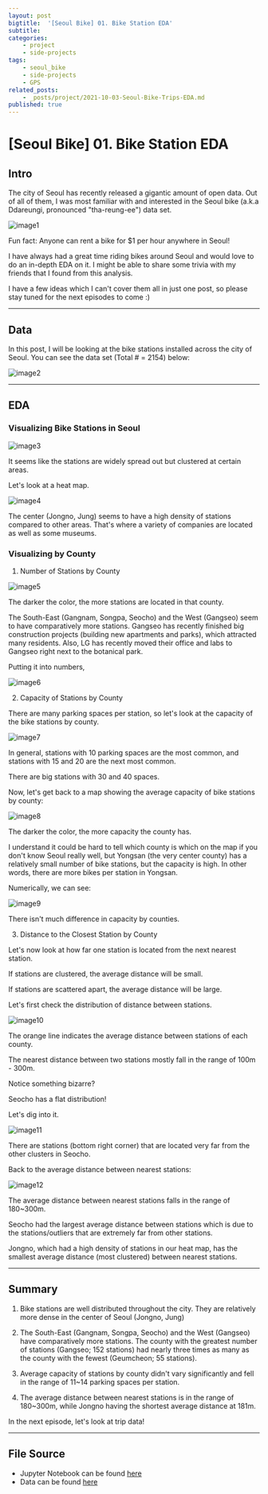 ```yaml
---
layout: post
bigtitle:  '[Seoul Bike] 01. Bike Station EDA'
subtitle:   
categories:
    - project
    - side-projects
tags:
    - seoul_bike
    - side-projects
    - GPS
related_posts:
    - _posts/project/2021-10-03-Seoul-Bike-Trips-EDA.md
published: true
---
```



# [Seoul Bike] 01. Bike Station EDA

## Intro

The city of Seoul has recently released a gigantic amount of open data. Out of all of them, I was most familiar with and interested in the Seoul bike (a.k.a Ddareungi, pronounced "tha-reung-ee") data set.

![image1](/assets/img/project/Seoul_Station/1.JPG)

Fun fact: Anyone can rent a bike for $1 per hour anywhere in Seoul!


I have always had a great time riding bikes around Seoul and would love to do an in-depth EDA on it. I might be able to share some trivia with my friends that I found from this analysis.

I have a few ideas which I can't cover them all in just one post, so please stay tuned for the next episodes to come :)

---
## Data

In this post, I will be looking at the bike stations installed across the city of Seoul. You can see the data set (Total # = 2154) below:

![image2](/assets/img/project/Seoul_Station/2.JPG)

---
## EDA
### Visualizing Bike Stations in Seoul

![image3](/assets/img/project/Seoul_Station/3.JPG)

It seems like the stations are widely spread out but clustered at certain areas.


Let's look at a heat map.

![image4](/assets/img/project/Seoul_Station/4.JPG)

The center (Jongno, Jung) seems to have a high density of stations compared to other areas. That's where a variety of companies are located as well as some museums.

### Visualizing by County

1. Number of Stations by County

![image5](/assets/img/project/Seoul_Station/5.JPG)

The darker the color, the more stations are located in that county.

The South-East (Gangnam, Songpa, Seocho) and the West (Gangseo) seem to have comparatively more stations. Gangseo has recently finished big construction projects (building new apartments and parks), which attracted many residents. Also, LG has recently moved their office and labs to Gangseo right next to the botanical park.


Putting it into numbers,

![image6](/assets/img/project/Seoul_Station/6.JPG)

2. Capacity of Stations by County

There are many parking spaces per station, so let's look at the capacity of the bike stations by county.

![image7](/assets/img/project/Seoul_Station/7.JPG)

In general, stations with 10 parking spaces are the most common, and stations with 15 and 20 are the next most common.

There are big stations with 30 and 40 spaces.


Now, let's get back to a map showing the average capacity of bike stations by county:


![image8](/assets/img/project/Seoul_Station/8.JPG)

The darker the color, the more capacity the county has.

I understand it could be hard to tell which county is which on the map if you don't know Seoul really well, but Yongsan (the very center county) has a relatively small number of bike stations, but the capacity is high. In other words, there are more bikes per station in Yongsan.


Numerically, we can see:

![image9](/assets/img/project/Seoul_Station/9.JPG)

There isn't much difference in capacity by counties.


3.    Distance to the Closest Station by County


Let's now look at how far one station is located from the next nearest station.

If stations are clustered, the average distance will be small.

If stations are scattered apart, the average distance will be large.


Let's first check the distribution of distance between stations.

![image10](/assets/img/project/Seoul_Station/10.JPG)

The orange line indicates the average distance between stations of each county.

The nearest distance between two stations mostly fall in the range of 100m - 300m.


Notice something bizarre?

Seocho has a flat distribution!


Let's dig into it.

![image11](/assets/img/project/Seoul_Station/11.JPG)

There are stations (bottom right corner) that are located very far from the other clusters in Seocho.


Back to the average distance between nearest stations:

![image12](/assets/img/project/Seoul_Station/12.JPG)

The average distance between nearest stations falls in the range of 180~300m.

Seocho had the largest average distance between stations which is due to the stations/outliers that are extremely far from other stations.

Jongno, which had a high density of stations in our heat map, has the smallest average distance (most clustered) between nearest stations.

---
## Summary

1. Bike stations are well distributed throughout the city. They are relatively more dense in the center of Seoul (Jongno, Jung)

2. The South-East (Gangnam, Songpa, Seocho) and the West (Gangseo) have comparatively more stations. The county with the greatest number of stations (Gangseo; 152 stations) had nearly three times as many as the county with the fewest (Geumcheon; 55 stations).

3. Average capacity of stations by county didn't vary significantly and fell in the range of 11~14 parking spaces per station.

4. The average distance between nearest stations is in the range of 180~300m, while Jongno having the shortest average distance at 181m.


In the next episode, let's look at trip data!

---
## File Source

- Jupyter Notebook can be found [here](https://github.com/jiehwan94/Seoul_Bike_EDA)
- Data can be found [here](http://data.seoul.go.kr/dataList/OA-13252/F/1/datasetView.do)
